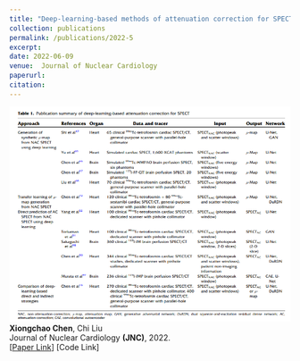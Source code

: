 ```yaml
---
title: "Deep-learning-based methods of attenuation correction for SPECT and PET"
collection: publications
permalink: /publications/2022-5
excerpt: 
date: 2022-06-09
venue:  Journal of Nuclear Cardiology
paperurl:  
citation: 
---
```

![](../figures/2022-JNC-Chen.png)  
**Xiongchao Chen**, Chi Liu  
Journal of Nuclear Cardiology **(JNC)**, 2022.  
[[Paper Link](https://link.springer.com/article/10.1007/s12350-022-03007-3)]
[Code Link]  

